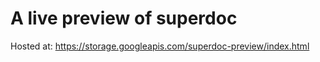 # A live preview of superdoc

Hosted at: https://storage.googleapis.com/superdoc-preview/index.html
